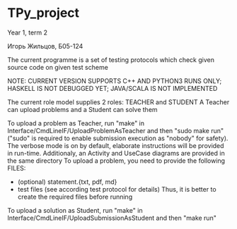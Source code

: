 # TPy_project
Year 1, term 2

Игорь Жильцов, Б05-124

The current programme is a set of testing protocols which check given source code on given test scheme

NOTE: CURRENT VERSION SUPPORTS C++ AND PYTHON3 RUNS ONLY; HASKELL IS  NOT DEBUGGED YET; JAVA/SCALA IS NOT IMPLEMENTED

The current role model supplies 2 roles: TEACHER and STUDENT
A Teacher can upload problems and a Student can solve them

To upload a problem as Teacher, run "make" in Interface/CmdLineIF/UploadProblemAsTeacher and then "sudo make run" ("sudo" is required to enable submission execution as "nobody" for safety). The verbose mode is on by default, elaborate instructions will be provided in run-time. Additionaly, an Activity and UseCase diagrams are provided in the same directory
To upload a problem, you need to provide the following FILES:
- (optional) statement.{txt, pdf, md}
- test files (see according test protocol for details)
Thus, it is better to create the required files before running


To upload a solution as Student, run "make" in Interface/CmdLineIF/UploadSubmissionAsStudent and then "make run"
